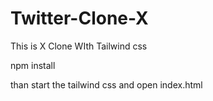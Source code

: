 # Twitter-Clone-X
This is X Clone WIth Tailwind css

npm install 

than start the tailwind css and open index.html

